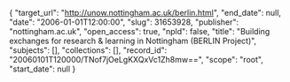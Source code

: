 {
  "target_url": "http://unow.nottingham.ac.uk/berlin.html", 
  "end_date": null, 
  "date": "2006-01-01T12:00:00", 
  "slug": 31653928, 
  "publisher": "nottingham.ac.uk", 
  "open_access": true, 
  "npld": false, 
  "title": "Building exchanges for research & learning in Nottingham (BERLIN Project)", 
  "subjects": [], 
  "collections": [], 
  "record_id": "20060101T120000/TNof7jOeLgKXQxVc1Zh8mw==", 
  "scope": "root", 
  "start_date": null
}


